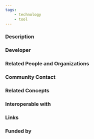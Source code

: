 ```yaml
---
tags: 
    - technology
    - tool
---
```

### Description


### Developer


### Related People and Organizations


### Community Contact


### Related Concepts


### Interoperable with


### Links


### Funded by
